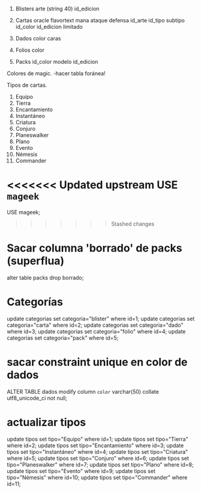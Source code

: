 1. Blisters
arte (string 40)
id_edicion

2. Cartas
oracle
flavortext
mana
ataque
defensa
id_arte
id_tipo
subtipo
id_color
id_edicion
limitado

3. Dados
color
caras

4. Folios
color

5. Packs
id_color
modelo
id_edicion


Colores de magic.
 -hacer tabla foránea!

Tipos de cartas.
1. Equipo
2. Tierra
3. Encantamiento
4. Instantáneo
5. Criatura
6. Conjuro
7. Planeswalker
8. Plano
9. Evento
10. Némesis
11. Commander

<<<<<<< Updated upstream
USE `mageek`
=======

USE mageek;
>>>>>>> Stashed changes
# Sacar columna 'borrado' de packs (superflua)
alter table packs
drop borrado;
# Categorías
update categorias set categoria="blister" where id=1;
update categorias set categoria="carta" where id=2;
update categorias set categoria="dado" where id=3;
update categorias set categoria="folio" where id=4;
update categorias set categoria="pack" where id=5;
# sacar constraint unique en color de dados
ALTER TABLE dados
modify column `color` varchar(50) collate utf8_unicode_ci not null;
# actualizar tipos
update tipos set tipo="Equipo" where id=1;
update tipos set tipo="Tierra" where id=2;
update tipos set tipo="Encantamiento" where id=3;
update tipos set tipo="Instantáneo" where id=4;
update tipos set tipo="Criatura" where id=5;
update tipos set tipo="Conjuro" where id=6;
update tipos set tipo="Planeswalker" where id=7;
update tipos set tipo="Plano" where id=8;
update tipos set tipo="Evento" where id=9;
update tipos set tipo="Némesis" where id=10;
update tipos set tipo="Commander" where id=11;
